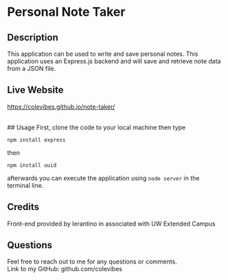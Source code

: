 # Personal Note Taker

## Description
This application can be used to write and save personal notes. This application uses an Express.js backend and will save and retrieve note data from a JSON file. 
  
## Live Website
https://colevibes.github.io/note-taker/

<br/>
## Usage
First, clone the code to your local machine then type 

```
npm install express
```
then 
```
npm install uuid
```
afterwards you can execute the application using ```node server``` in the terminal line.

## Credits
Front-end provided by lerantino in associated with UW Extended Campus <br />

## Questions
Feel free to reach out to me for any questions or comments. <br/>
Link to my GitHub: github.com/colevibes